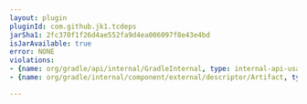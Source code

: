 ```yaml
---
layout: plugin
pluginId: com.github.jk1.tcdeps
jarSha1: 2fc370f1f26d4ae552fa9d4ea006097f8e43e4bd
isJarAvailable: true
error: NONE
violations:
- {name: org/gradle/api/internal/GradleInternal, type: internal-api-usage}
- {name: org/gradle/internal/component/external/descriptor/Artifact, type: internal-api-usage}

---
```

